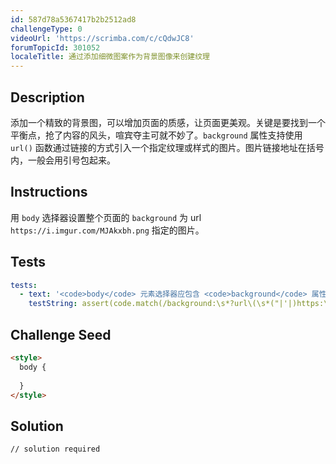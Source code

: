 ```yaml
---
id: 587d78a5367417b2b2512ad8
challengeType: 0
videoUrl: 'https://scrimba.com/c/cQdwJC8'
forumTopicId: 301052
localeTitle: 通过添加细微图案作为背景图像来创建纹理
---
```


## Description
<section id='description'>
添加一个精致的背景图，可以增加页面的质感，让页面更美观。关键是要找到一个平衡点，抢了内容的风头，喧宾夺主可就不妙了。<code>background</code> 属性支持使用 <code>url()</code> 函数通过链接的方式引入一个指定纹理或样式的图片。图片链接地址在括号内，一般会用引号包起来。
</section>

## Instructions
<section id='instructions'>
用 <code>body</code> 选择器设置整个页面的 <code>background</code> 为 url <code>https://i.imgur.com/MJAkxbh.png</code> 指定的图片。
</section>

## Tests
<section id='tests'>

```yml
tests:
  - text: '<code>body</code> 元素选择器应包含 <code>background</code> 属性，且值为给定的 <code>url</code>。'
    testString: assert(code.match(/background:\s*?url\(\s*("|'|)https:\/\/cdn-media-1\.freecodecamp\.org\/imgr\/MJAkxbh\.png\1\s*\)/gi));

```

</section>

## Challenge Seed
<section id='challengeSeed'>

<div id='html-seed'>

```html
<style>
  body {
    
  }
</style>
```

</div>



</section>

## Solution
<section id='solution'>

```html
// solution required
```

</section>
              
